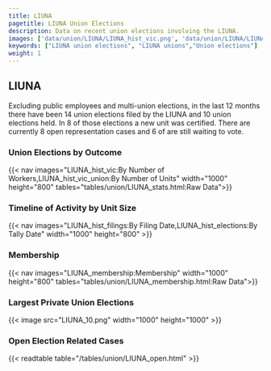 ```yaml
---
title: LIUNA
pagetitle: LIUNA Union Elections
description: Data on recent union elections involving the LIUNA.
images: ['data/union/LIUNA/LIUNA_hist_vic.png', 'data/union/LIUNA/LIUNA_hist_size.png', 'data/union/LIUNA/LIUNA_10.png']
keywords: ["LIUNA union elections", "LIUNA unions","Union elections"]
weight: 1
---
```

##  LIUNA

Excluding public employees and multi-union elections, in the last 12 months there have been 14 union elections filed by the LIUNA and 10 union elections held. In 8 of those elections a new unit was certified. There are currently 8 open representation cases and 6 of are still waiting to vote.

### Union Elections by Outcome
{{< nav images="LIUNA_hist_vic:By Number of Workers,LIUNA_hist_vic_union:By Number of Units" width="1000" height="800" tables="tables/union/LIUNA_stats.html:Raw Data">}}

### Timeline of Activity by Unit Size
{{< nav images="LIUNA_hist_filings:By Filing Date,LIUNA_hist_elections:By Tally Date" width="1000" height="800" >}}

### Membership
{{< nav images="LIUNA_membership:Membership" width="1000" height="800" tables="tables/union/LIUNA_membership.html:Raw Data">}}

### Largest Private Union Elections
{{< image src="LIUNA_10.png" width="1000" height="1000"  >}}

### Open Election Related Cases
{{< readtable table="/tables/union/LIUNA_open.html" >}}

